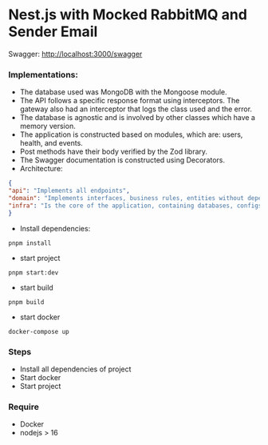 # Nest.js with Mocked RabbitMQ and Sender Email

Swagger: [http://localhost:3000/swagger](http://localhost:3000/swagger)

### Implementations: 
- The database used was MongoDB with the Mongoose module. 
- The API follows a specific response format using interceptors. The gateway also had an interceptor that logs the class used and the error.
- The database is agnostic and is involved by other classes which have a memory version.
- The application is constructed based on modules, which are: users, health, and events.
- Post methods have their body verified by the Zod library.
- The Swagger documentation is constructed using Decorators.
- Architecture:
``` json
{
"api": "Implements all endpoints",
"domain": "Implements interfaces, business rules, entities without dependencies, and is the bridge between API and infra",
"infra": "Is the core of the application, containing databases, configs, and entities with dependencies" 
}
```


- Install dependencies: 
```
pnpm install
```

- start project
```
pnpm start:dev
```

- start build
```
pnpm build
```

- start docker
```
docker-compose up
```

### Steps
- Install all dependencies of project
- Start docker
- Start project 
### Require

- Docker
- nodejs > 16



